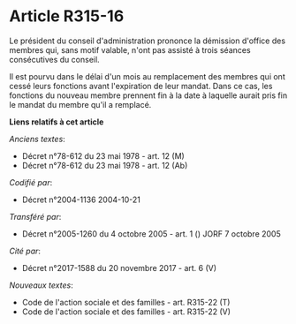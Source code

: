 # Article R315-16

Le président du conseil d'administration prononce la démission d'office des membres qui, sans motif valable, n'ont pas
assisté à trois séances consécutives du conseil.

Il est pourvu dans le délai d'un mois au remplacement des membres qui ont cessé leurs fonctions avant l'expiration de leur
mandat. Dans ce cas, les fonctions du nouveau membre prennent fin à la date à laquelle aurait pris fin le mandat du membre
qu'il a remplacé.

**Liens relatifs à cet article**

_Anciens textes_:

  - Décret n°78-612 du 23 mai 1978 - art. 12 (M)
  - Décret n°78-612 du 23 mai 1978 - art. 12 (Ab)

_Codifié par_:

  - Décret n°2004-1136 2004-10-21

_Transféré par_:

  - Décret n°2005-1260 du 4 octobre 2005 - art. 1 () JORF 7 octobre 2005

_Cité par_:

  - Décret n°2017-1588 du 20 novembre 2017 - art. 6 (V)

_Nouveaux textes_:

  - Code de l'action sociale et des familles - art. R315-22 (T)
  - Code de l'action sociale et des familles - art. R315-22 (V)
